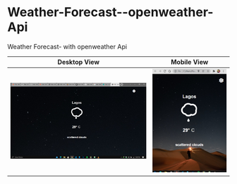 # Weather-Forecast--openweather-Api


Weather Forecast-  with openweather Api








Desktop View             |  Mobile View
:-------------------------:|:-------------------------:
![](./desktop.png)  |  ![](./mobile.png)
